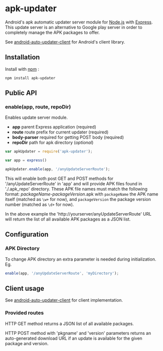 apk-updater
===========

Android's apk automatic updater server module for [Node.js](http://nodejs.org/) with [Express](http://expressjs.com/). This update server is an alternative to Google play server in order to completely manage the APK packages to offer.

See [android-auto-updater-client](https://github.com/arbitora/android-auto-updater-client) for Android's client library.

## Installation

Install with [npm](https://github.com/npm/npm) :
```
npm install apk-updater
```

## Public API

### enable(app, route, repoDir)

Enables update server module.
- **app** parent Express application (required)
- **route** route prefix for current updater (required)
- **body-parser** required for getting POST body (required)
- **repoDir** path for apk directory (*optional*)

```javascript
var apkUpdater = require('apk-updater');

var app = express()

apkUpdater.enable(app, '/anyUpdateServerRoute');
```

This will enable both post GET and POST methods for '/anyUpdateServerRoute' in 'app' and will provide APK files found in './.apk_repo' directory. These APK file names must match the following format: *packageName*-*packageVersion*.apk with `packageName` the APK name itself (matched as `\w+` for now), and `packageVersion` the package version number (matched as `\d+` for now).

In the above example the 'http://yourserver/anyUpdateServerRoute' URL will return the list of all available APK packages as a JSON list.

## Configuration

### APK Directory

To change APK directory an extra parameter is needed during initialization. Eg.
```javascript
enable(app, '/anyUpdateServerRoute', 'myDirectory');
```

## Client usage

See [android-auto-updater-client](https://github.com/NDMAC/android-auto-updater-client) for client implementation.

### Provided routes

HTTP GET method returns a JSON list of all available packages.

HTTP POST method with 'pkgname' and 'version' parameters returns an auto-generated download URL if an update is available for the given package and version.

